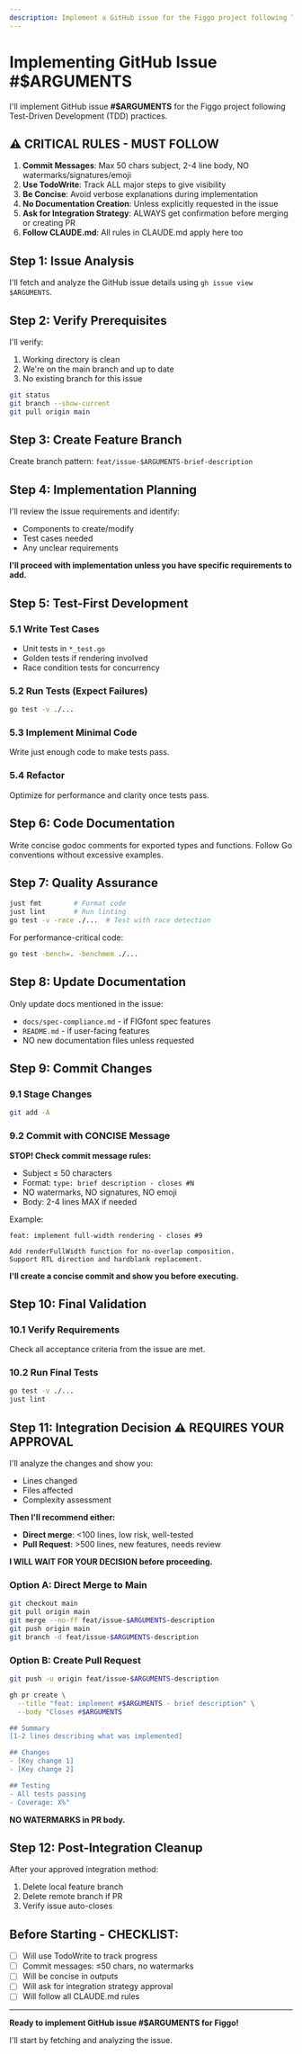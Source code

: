 ```yaml
---
description: Implement a GitHub issue for the Figgo project following TDD practices with comprehensive testing and documentation
---
```


# Implementing GitHub Issue #$ARGUMENTS

I'll implement GitHub issue **#$ARGUMENTS** for the Figgo project following Test-Driven Development (TDD) practices.

## ⚠️ CRITICAL RULES - MUST FOLLOW

1. **Commit Messages**: Max 50 chars subject, 2-4 line body, NO watermarks/signatures/emoji
2. **Use TodoWrite**: Track ALL major steps to give visibility
3. **Be Concise**: Avoid verbose explanations during implementation
4. **No Documentation Creation**: Unless explicitly requested in the issue
5. **Ask for Integration Strategy**: ALWAYS get confirmation before merging or creating PR
6. **Follow CLAUDE.md**: All rules in CLAUDE.md apply here too

## Step 1: Issue Analysis

I'll fetch and analyze the GitHub issue details using `gh issue view $ARGUMENTS`.

## Step 2: Verify Prerequisites

I'll verify:
1. Working directory is clean
2. We're on the main branch and up to date
3. No existing branch for this issue

```bash
git status
git branch --show-current
git pull origin main
```

## Step 3: Create Feature Branch

Create branch pattern: `feat/issue-$ARGUMENTS-brief-description`

## Step 4: Implementation Planning

I'll review the issue requirements and identify:
- Components to create/modify
- Test cases needed
- Any unclear requirements

**I'll proceed with implementation unless you have specific requirements to add.**

## Step 5: Test-First Development

### 5.1 Write Test Cases
- Unit tests in `*_test.go`
- Golden tests if rendering involved
- Race condition tests for concurrency

### 5.2 Run Tests (Expect Failures)
```bash
go test -v ./...
```

### 5.3 Implement Minimal Code
Write just enough code to make tests pass.

### 5.4 Refactor
Optimize for performance and clarity once tests pass.

## Step 6: Code Documentation

Write concise godoc comments for exported types and functions.
Follow Go conventions without excessive examples.

## Step 7: Quality Assurance

```bash
just fmt        # Format code
just lint       # Run linting
go test -v -race ./...  # Test with race detection
```

For performance-critical code:
```bash
go test -bench=. -benchmem ./...
```

## Step 8: Update Documentation

Only update docs mentioned in the issue:
- `docs/spec-compliance.md` - if FIGfont spec features
- `README.md` - if user-facing features
- NO new documentation files unless requested

## Step 9: Commit Changes

### 9.1 Stage Changes
```bash
git add -A
```

### 9.2 Commit with CONCISE Message

**STOP! Check commit message rules:**
- Subject ≤ 50 characters
- Format: `type: brief description - closes #N`
- NO watermarks, NO signatures, NO emoji
- Body: 2-4 lines MAX if needed

Example:
```
feat: implement full-width rendering - closes #9

Add renderFullWidth function for no-overlap composition.
Support RTL direction and hardblank replacement.
```

**I'll create a concise commit and show you before executing.**

## Step 10: Final Validation

### 10.1 Verify Requirements
Check all acceptance criteria from the issue are met.

### 10.2 Run Final Tests
```bash
go test -v ./...
just lint
```

## Step 11: Integration Decision ⚠️ REQUIRES YOUR APPROVAL

I'll analyze the changes and show you:
- Lines changed
- Files affected
- Complexity assessment

**Then I'll recommend either:**
- **Direct merge**: <100 lines, low risk, well-tested
- **Pull Request**: >500 lines, new features, needs review

**I WILL WAIT FOR YOUR DECISION before proceeding.**

### Option A: Direct Merge to Main
```bash
git checkout main
git pull origin main
git merge --no-ff feat/issue-$ARGUMENTS-description
git push origin main
git branch -d feat/issue-$ARGUMENTS-description
```

### Option B: Create Pull Request
```bash
git push -u origin feat/issue-$ARGUMENTS-description

gh pr create \
  --title "feat: implement #$ARGUMENTS - brief description" \
  --body "Closes #$ARGUMENTS

## Summary
[1-2 lines describing what was implemented]

## Changes
- [Key change 1]
- [Key change 2]

## Testing
- All tests passing
- Coverage: X%"
```

**NO WATERMARKS in PR body.**

## Step 12: Post-Integration Cleanup

After your approved integration method:
1. Delete local feature branch
2. Delete remote branch if PR
3. Verify issue auto-closes

## Before Starting - CHECKLIST:
- [ ] Will use TodoWrite to track progress
- [ ] Commit messages: ≤50 chars, no watermarks
- [ ] Will be concise in outputs
- [ ] Will ask for integration strategy approval
- [ ] Will follow all CLAUDE.md rules

---

**Ready to implement GitHub issue #$ARGUMENTS for Figgo!**

I'll start by fetching and analyzing the issue.